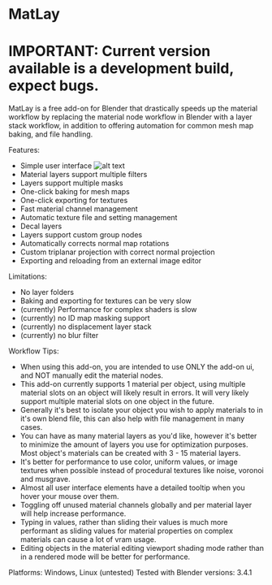 # MatLay

# IMPORTANT: Current version available is a development build, expect bugs.

MatLay is a free add-on for Blender that drastically speeds up the material workflow by replacing the material node workflow in Blender with a layer stack workflow, in addition to offering automation for common mesh map baking, and file handling.

Features:
- Simple user interface
![alt text](https://raw.githubusercontent.com/LoganFairbairn/matlay/main/ExampleScreenShot.png?raw=true)
- Material layers support multiple filters
- Layers support multiple masks
- One-click baking for mesh maps
- One-click exporting for textures
- Fast material channel management
- Automatic texture file and setting management
- Decal layers
- Layers support custom group nodes
- Automatically corrects normal map rotations
- Custom triplanar projection with correct normal projection
- Exporting and reloading from an external image editor

Limitations:
- No layer folders
- Baking and exporting for textures can be very slow
- (currently) Performance for complex shaders is slow 
- (currently) no ID map masking support
- (currently) no displacement layer stack
- (currently) no blur filter

Workflow Tips:
- When using this add-on, you are intended to use ONLY the add-on ui, and NOT manually edit the material nodes.
- This add-on currently supports 1 material per object, using multiple material slots on an object will likely result in errors. It will very likely support multiple material slots on one object in the future.
- Generally it's best to isolate your object you wish to apply materials to in it's own blend file, this can also help with file management in many cases.
- You can have as many material layers as you'd like, however it's better to minimize the amount of layers you use for optimization purposes. Most object's materials can be created with 3 - 15 material layers.
- It's better for performance to use color, uniform values, or image textures when possible instead of procedural textures like noise, voronoi and musgrave.
- Almost all user interface elements have a detailed tooltip when you hover your mouse over them.
- Toggling off unused material channels globally and per material layer will help increase performance.
- Typing in values, rather than sliding their values is much more performant as sliding values for material properties on complex materials can cause a lot of vram usage.
- Editing objects in the material editing viewport shading mode rather than in a rendered mode will be better for performance.

Platforms: Windows, Linux (untested)
Tested with Blender versions: 3.4.1
